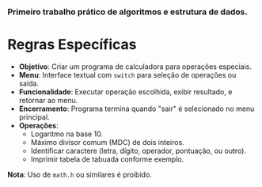 ### Primeiro trabalho prático de algoritmos e estrutura de dados. 
# Regras Específicas
- **Objetivo**: Criar um programa de calculadora para operações especiais.
- **Menu**: Interface textual com `switch` para seleção de operações ou saída.
- **Funcionalidade**: Executar operação escolhida, exibir resultado, e retornar ao menu.
- **Encerramento**: Programa termina quando "sair" é selecionado no menu principal.
- **Operações**:
  - Logaritmo na base 10.
  - Máximo divisor comum (MDC) de dois inteiros.
  - Identificar caractere (letra, dígito, operador, pontuação, ou outro).
  - Imprimir tabela de tabuada conforme exemplo.

**Nota**: Uso de `math.h` ou similares é proibido.

